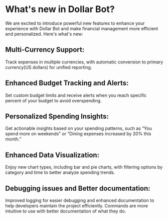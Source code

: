 # What's new in Dollar Bot?
We are excited to introduce powerful new features to enhance your experience with Dollar Bot and make financial management more efficient and personalized. Here's what's new:

## Multi-Currency Support:
Track expenses in multiple currencies, with automatic conversion to primary currency(US dollars) for unified reporting.

## Enhanced Budget Tracking and Alerts:
Set custom budget limits and receive alerts when you reach specific percent of your budget to avoid overspending.

## Personalized Spending Insights:
Get actionable insights based on your spending patterns, such as “You spend more on weekends” or “Dining expenses increased by 20% this month.”

## Enhanced Data Visualization:
Enjoy new chart types, including bar and pie charts, with filtering options by category and time to better analyze spending trends.

## Debugging issues and Better documentation:
Improved logging for easier debugging and enhanced documentation to help developers maintain the project efficiently.
Commands are more intuitive to use with better documentation of what they do.
